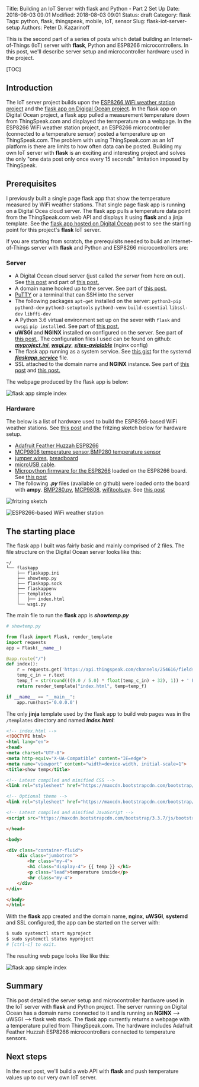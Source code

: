 Title: Building an IoT Server with flask and Python - Part 2 Set Up
Date: 2018-08-03 09:01
Modified: 2018-08-03 09:01
Status: draft
Category: flask
Tags: python, flask, thingspeak, mobile, IoT, sensor
Slug: flask-iot-server-setup
Authors: Peter D. Kazarinoff

This is the second part of a series of posts which detail building an Internet-of-Things (IoT) server with **flask**, Python and ESP8266 microcontrollers. In this post, we'll describe server setup and microcontroller hardware used in the project.

[TOC]

## Introduction

The IoT server project builds upon the [ESP8266 WiFi weather station project]({filename}/posts/micropython/micropython_upload_code.md) and the [flask app on Digigal Ocean project]({filename}/posts/flask/flask_single_page_app.md). In the flask app on Digital Ocean project, a flask app pulled a measurement temperature down from ThingSpeak.com and displayed the termperature on a webpage. In the ESP8266 WiFi weather station project, an ESP8266 microcontroller (connected to a temperature sensor) posted a temperature up on ThingSpeak.com. The problem with using ThingSpeak.com as an IoT platform is there are limits to how often data can be posted. Building my own IoT server with **flask** is an exciting and interesting project and solves the only "one data post only once every 15 seconds" limitation imposed by ThingSpeak.


## Prerequisites

I previously built a single page flask app that show the temperature measured by WiFi weather stations. That single page flask app is running on a Digital Ocea cloud server. The flask app pulls a temperature data point from the ThingSpeak.com web API and displays it using **flask** and a jinja template. See the [flask app hosted on Digital Ocean]({filename}/posts/flask/flask_app_no_template.png) post to see the starting point for this project's **flask** IoT server. 

If you are starting from scratch, the prerequisits needed to build an Internet-of-Things server with **flask** and Python and ESP8266 microcontrollers are:

### Server

 * A Digital Ocean cloud server (just called _the server_ from here on out). See [this post]({filename}/posts/jupyterhub/new_DO_droplet.md) and part of [this post.](http://pythonforundergradengineers.com/flask-app-on-digital-ocean.html#create-a-new-droplet)
 * A domain name hooked up to the server. See part of [this post.](http://pythonforundergradengineers.com/flask-app-on-digital-ocean.html#point-dns-severs-at-digital-ocean)
 * [PuTTY](https://www.putty.org) or a terminal that can SSH into the server
 * The following packages ```apt-get``` installed on the server: ```python3-pip``` ```python3-dev``` ```python3-setuptools``` ```python3-venv``` ```build-essential``` ```libssl-dev``` ```libffi-dev```
  * A Python 3.6 virtual environment set up on the sever with ```flask``` and ```uwsgi``` ```pip install```ed. See part of [this post.](http://pythonforundergradengineers.com/flask-app-on-digital-ocean.html#install-packages)
  *  **uWSGI** and **NGINX** installed on configured on the server. See part of [this post.](http://pythonforundergradengineers.com/flask-app-on-digital-ocean.html#set-up-uwsgi-nginx-ssl-and-systemctl). The configuration files I used can be found on github: [**_myproject.ini_**](https://github.com/ProfessorKazarinoff/flask-IoT/blob/master/myproject.ini), [**_wsgi.py_**](https://github.com/ProfessorKazarinoff/flask-IoT/blob/master/wsgi.py), [**_sites-avialable_**](https://gist.github.com/ProfessorKazarinoff/633abea34c5ea2420f1278deae61c091) (nginx config)
  * The flask app running as a system service. See [this gist](https://gist.github.com/ProfessorKazarinoff/51f819f7001b3fc92982413eb9df4ed5) for the systemd [**_flaskapp.service_**](https://gist.github.com/ProfessorKazarinoff/51f819f7001b3fc92982413eb9df4ed5) file.
  * SSL attached to the domain name and **NGINX** instance. See part of [this post](http://pythonforundergradengineers.com/flask-app-on-digital-ocean.html#apply-ssl-security) and [this post.]({filename}/posts/jupyterhub/SSL_and_nginx_with_jupyterhub.md)

The webpage produced by the flask app is below:

![flask app simple index]({filename}/posts/flask/simple_index.png)

### Hardware

  The below is a list of hardware used to build the ESP8266-based WiFi weather stations. See [this post]({filename}/posts/micropython/micropython_temp_sensor.md) and the fritzing sketch below for hardware setup.

 * [Adafruit Feather Huzzah ESP8266](https://www.adafruit.com/product/2821)
 * [MCP9808 temperature sensor](https://www.adafruit.com/product/1782),[BMP280 temperature sensor](https://www.adafruit.com/product/2651)
 * [jumper wires](https://www.adafruit.com/product/758), [breadboard](https://www.adafruit.com/product/64)
 * [microUSB cable](https://www.adafruit.com/product/592).
 * [Micropython firmware for the ESP8266](http://micropython.org/download#esp8266) loaded on the ESP8266 board. See [this post]({filename}/posts/micropython/micropython_install.md)
 * The following **_.py_** files (available on github) were loaded onto the board with **ampy**. [BMP280.py](https://github.com/ProfessorKazarinoff/MATLAB-Arduino-ESP8266-IoT/blob/master/BMP280.py), [MCP9808](https://github.com/ProfessorKazarinoff/MATLAB-Arduino-ESP8266-IoT/blob/master/MCP9808.py), [wifitools.py](https://github.com/ProfessorKazarinoff/MATLAB-Arduino-ESP8266-IoT/blob/master/wifitools.py). See [this post](content/posts/micropython/micropython_upload_code.md)
 
![fritzing sketch]({filename}/posts/micropython/feather_huzzah_temp_sensor_fritzing.png)

![ESP8266-based WiFi weather station]({filename}/posts/flask/esp8266-based_wifi_weather_station.png)

## The starting place

The flask app I built was fairly basic and mainly comprised of 2 files. The file structure on the Digital Ocean server looks like this:

```text
~/
└── flaskapp
    ├── flaskapp.ini
    ├── showtemp.py
    ├── flaskapp.sock
    ├── flaskappenv
    ├── templates
    │   ├── index.html
    └── wsgi.py
```

The main file to run the **flask** app is **_showtemp.py_**

```python
# showtemp.py

from flask import Flask, render_template
import requests
app = Flask(__name__)

@app.route("/")
def index():
    r = requests.get('https://api.thingspeak.com/channels/254616/fields/1/last.txt')
    temp_c_in = r.text
    temp_f = str(round(((9.0 / 5.0) * float(temp_c_in) + 32), 1)) + ' F'
    return render_template("index.html", temp=temp_f)

if __name__ == "__main__":
    app.run(host='0.0.0.0')
```

The only **jinja** template used by the flask app to build web pages was in the ```/templates``` directory and named **_index.html_**:

```html
<!-- index.html -->
<!DOCTYPE html>
<html lang="en">
<head>
<meta charset="UTF-8">
<meta http-equiv="X-UA-Compatible" content="IE=edge">
<meta name="viewport" content="width=device-width, initial-scale=1">    
<title>show temp</title>

<!-- Latest compiled and minified CSS -->
<link rel="stylesheet" href="https://maxcdn.bootstrapcdn.com/bootstrap/3.3.7/css/bootstrap.min.css" integrity="sha384-BVYiiSIFeK1dGmJRAkycuHAHRg32OmUcww7on3RYdg4Va+PmSTsz/K68vbdEjh4u" crossorigin="anonymous">

<!-- Optional theme -->
<link rel="stylesheet" href="https://maxcdn.bootstrapcdn.com/bootstrap/3.3.7/css/bootstrap-theme.min.css" integrity="sha384-rHyoN1iRsVXV4nD0JutlnGaslCJuC7uwjduW9SVrLvRYooPp2bWYgmgJQIXwl/Sp" crossorigin="anonymous">

<!-- Latest compiled and minified JavaScript -->
<script src="https://maxcdn.bootstrapcdn.com/bootstrap/3.3.7/js/bootstrap.min.js" integrity="sha384-Tc5IQib027qvyjSMfHjOMaLkfuWVxZxUPnCJA7l2mCWNIpG9mGCD8wGNIcPD7Txa" crossorigin="anonymous"></script>

</head>

<body>

<div class="container-fluid">
    <div class="jumbotron">
        <hr class="my-4">
        <h1 class="display-4"> {{ temp }} </h1>
        <p class="lead">temperature inside</p>
        <hr class="my-4">
    </div>        
</div>

</body>
</html>
```

With the **flask** app created and the domain name, **nginx**, **uWSGI**, **systemd** and SSL configured, the app can be started on the server with:

```bash
$ sudo systemctl start myproject
$ sudo systemctl status myproject
# [ctrl-c] to exit.
```

The resulting web page looks like like this:

![flask app simple index]({filename}/posts/flask/simple_index.png)

## Summary

This post detailed the server setup and microcontroller hardware used in the IoT server with **flask** and Python project. The server running on Digital Ocean has a domain name connected to it and is running an **NGINX** --> uWSGI --> flask web stack. The flask app currently returns a webpage with a temperature pulled from ThingSpeak.com. The hardware includes Adafruit Feather Huzzah ESP8266 microcontrollers connected to temperature sensors. 
 
 ## Next steps
 
 In the next post, we'll build a web API with **flask** and push temperature values up to our very own IoT server.